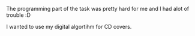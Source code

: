 The programming part of the task was pretty hard for me and I had alot of trouble :D 

I wanted to use my digital algortihm for CD covers. 
